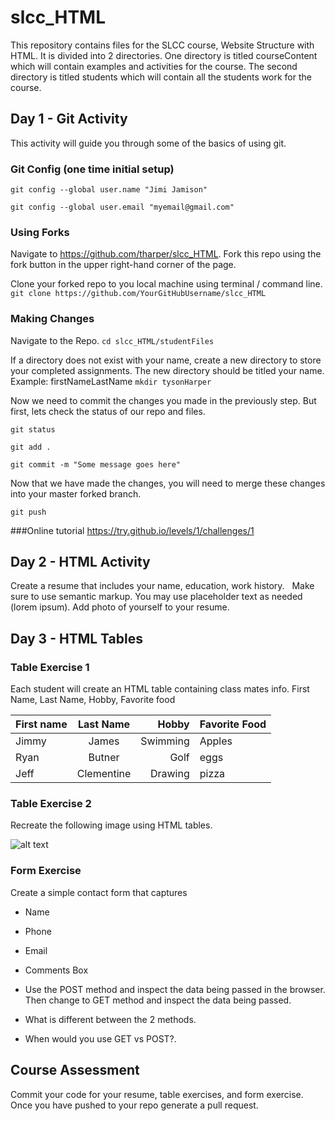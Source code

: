 # slcc_HTML
This repository contains files for the SLCC course, Website Structure with HTML. It is divided into 2 directories.  One directory is titled courseContent which will contain examples and activities for the course.  The second directory is titled students which will contain all the students work for the course.   

## Day 1 - Git Activity
This activity will guide you through some of the basics of using git.

### Git Config (one time initial setup)

```git config --global user.name "Jimi Jamison"```

```git config --global user.email "myemail@gmail.com"```

### Using Forks

Navigate to https://github.com/tharper/slcc_HTML.  Fork this repo using the fork button in the upper right-hand corner of the page. 

Clone your forked repo to you local machine using terminal / command line.
```git clone https://github.com/YourGitHubUsername/slcc_HTML```

### Making Changes

Navigate to the Repo.
```cd slcc_HTML/studentFiles```

If a directory does not exist with your name, create a new directory to store your completed assignments.  The new directory should be titled your name. Example:  firstNameLastName
```mkdir tysonHarper```

Now we need to commit the changes you made in the previously step. But first, lets check the status of our repo and files.  

```git status```

```git add . ```

```git commit -m "Some message goes here"```

Now that we have made the changes, you will need to merge these changes into your master forked branch.

```git push```

###Online tutorial
https://try.github.io/levels/1/challenges/1


## Day 2 - HTML Activity
Create a resume that includes your name, education, work history.  
Make sure to use semantic markup.
You may use placeholder text as needed (lorem ipsum).
Add photo of yourself to your resume.

## Day 3 - HTML Tables

### Table Exercise 1
Each student will create an HTML table containing class mates info.
First Name,
Last Name,
Hobby,
Favorite food

| First name        | Last Name          | Hobby | Favorite Food | 
| ------------- |:-------------:| -----:| ------ |
| Jimmy     | James| Swimming | Apples |
| Ryan      | Butner| Golf | eggs |
| Jeff     | Clementine| Drawing | pizza |


### Table Exercise 2
Recreate the following image using HTML tables.  

![alt text](https://raw.githubusercontent.com/tharper/slcc_HTML/master/img/table.png)

### Form Exercise 
Create a simple contact form that captures
* Name
* Phone
* Email
* Comments Box

* Use the POST method and inspect the data being passed in the browser. Then change to GET method and inspect the data being passed.
* What is different between the 2 methods.
* When would you use GET vs POST?.


## Course Assessment
Commit your code for your resume, table exercises, and form exercise.  Once you have pushed to your repo generate a pull request.


